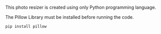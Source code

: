 This photo resizer is created using only Python programming language.

The Pillow Library must be installed before running the code.

    pip install pillow
